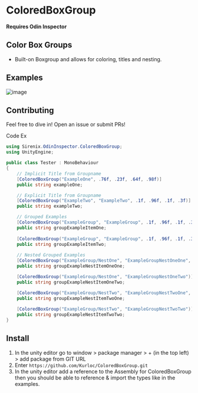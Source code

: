 # ColoredBoxGroup
**Requires Odin Inspector**


## Color Box Groups
* Built-on Boxgroup and allows for coloring, titles and nesting.


## Examples
![image](https://github.com/Kurloc/ColoredBoxGroup/assets/57206908/7c94dac6-362d-4eaa-b912-7b9e15188dc7)

## Contributing
Feel free to dive in! Open an issue or submit PRs!


Code Ex
```csharp
using Sirenix.OdinInspector.ColoredBoxGroup;
using UnityEngine;

public class Tester : MonoBehaviour
{
    // Implicit Title from Groupname
    [ColoredBoxGroup("ExampleOne", .76f, .23f, .64f, .98f)]
    public string exampleOne;

    // Explicit Title from Groupname
    [ColoredBoxGroup("ExampleTwo", "ExampleTwo", .1f, .96f, .1f, .3f)]
    public string exampleTwo;

    // Grouped Examples
    [ColoredBoxGroup("ExampleGroup", "ExampleGroup", .1f, .96f, .1f, .3f)]
    public string groupExampleItemOne;
    
    [ColoredBoxGroup("ExampleGroup", "ExampleGroup", .1f, .96f, .1f, .3f)]
    public string groupExampleItemTwo;
    
    // Nested Grouped Examples
    [ColoredBoxGroup("ExampleGroup/NestOne", "ExampleGroupNestOneOne", .1f, .0f, .99f, .3f)]
    public string groupExampleNestItemOneOne;

    [ColoredBoxGroup("ExampleGroup/NestOne", "ExampleGroupNestOneTwo")]
    public string groupExampleNestItemOneTwo;

    [ColoredBoxGroup("ExampleGroup/NestTwo", "ExampleGroupNestTwoOne", .99f, .01f, .0f, .9f)]
    public string groupExampleNestItemTwoOne;
    
    [ColoredBoxGroup("ExampleGroup/NestTwo", "ExampleGroupNestTwoTwo")]
    public string groupExampleNestItemTwoTwo;
}
```

## Install
1) In the unity editor go to window > package manager > + (in the top left) > add package from GIT URL
2) Enter `https://github.com/Kurloc/ColoredBoxGroup.git`
3) In the unity editor add a reference to the Assembly for ColoredBoxGroup then you should be able to reference & import the types like in the examples.

